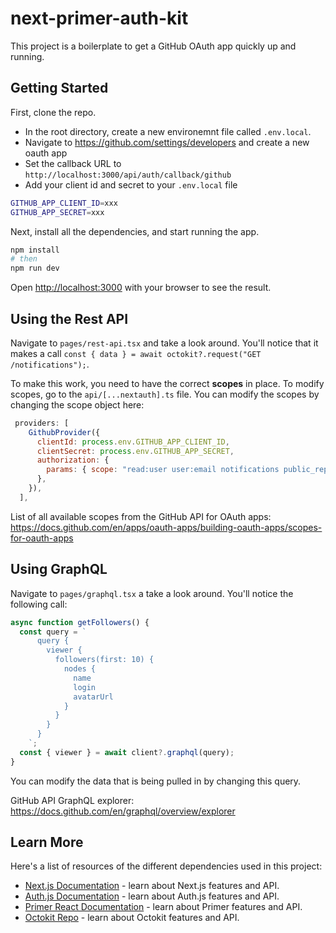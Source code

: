 # next-primer-auth-kit

This project is a boilerplate to get a GitHub OAuth app quickly up and running.

## Getting Started

First, clone the repo.

- In the root directory, create a new environemnt file called `.env.local`.
- Navigate to https://github.com/settings/developers and create a new oauth app
- Set the callback URL to `http://localhost:3000/api/auth/callback/github`
- Add your client id and secret to your `.env.local` file

```bash
GITHUB_APP_CLIENT_ID=xxx
GITHUB_APP_SECRET=xxx
```

Next, install all the dependencies, and start running the app.

```bash
npm install
# then
npm run dev
```

Open [http://localhost:3000](http://localhost:3000) with your browser to see the result.

## Using the Rest API

Navigate to `pages/rest-api.tsx` and take a look around. You'll notice that it makes a call `const { data } = await octokit?.request("GET /notifications");`.

To make this work, you need to have the correct **scopes** in place. To modify scopes, go to the `api/[...nextauth].ts` file. You can modify the scopes by changing the scope object here:

```jsx
 providers: [
    GithubProvider({
      clientId: process.env.GITHUB_APP_CLIENT_ID,
      clientSecret: process.env.GITHUB_APP_SECRET,
      authorization: {
        params: { scope: "read:user user:email notifications public_repo" },
      },
    }),
  ],
```

List of all available scopes from the GitHub API for OAuth apps:
https://docs.github.com/en/apps/oauth-apps/building-oauth-apps/scopes-for-oauth-apps

## Using GraphQL

Navigate to `pages/graphql.tsx` a take a look around. You'll notice the following call:

```jsx
async function getFollowers() {
  const query = `
      query {
        viewer {
          followers(first: 10) {
            nodes {
              name
              login
              avatarUrl
            }
          }
        }
      }
    `;
  const { viewer } = await client?.graphql(query);
}
```

You can modify the data that is being pulled in by changing this query.

GitHub API GraphQL explorer:
https://docs.github.com/en/graphql/overview/explorer

## Learn More

Here's a list of resources of the different dependencies used in this project:

- [Next.js Documentation](https://nextjs.org/docs) - learn about Next.js features and API.
- [Auth.js Documentation](https://authjs.dev/getting-started/oauth-tutorial) - learn about Auth.js features and API.
- [Primer React Documentation](https://primer.style/design/guides/development/react) - learn about Primer features and API.
- [Octokit Repo](https://github.com/octokit/octokit.js) - learn about Octokit features and API.
